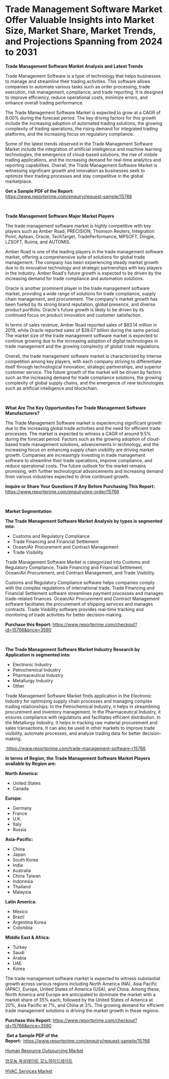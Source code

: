 <p><h1>Trade Management Software Market Offer Valuable Insights into Market Size, Market Share, Market Trends, and Projections Spanning from 2024 to 2031</h1></p><p><strong>Trade Management Software Market Analysis and Latest Trends</strong></p>
<p><p>Trade Management Software is a type of technology that helps businesses to manage and streamline their trading activities. This software allows companies to automate various tasks such as order processing, trade execution, risk management, compliance, and trade reporting. It is designed to improve efficiency, reduce operational costs, minimize errors, and enhance overall trading performance.</p><p>The Trade Management Software Market is expected to grow at a CAGR of 8.00% during the forecast period. The key driving factors for this growth include the increasing adoption of automated trading solutions, the growing complexity of trading operations, the rising demand for integrated trading platforms, and the increasing focus on regulatory compliance.</p><p>Some of the latest trends observed in the Trade Management Software Market include the integration of artificial intelligence and machine learning technologies, the emergence of cloud-based solutions, the rise of mobile trading applications, and the increasing demand for real-time analytics and reporting capabilities. Overall, the Trade Management Software Market is witnessing significant growth and innovation as businesses seek to optimize their trading processes and stay competitive in the global marketplace.</p></p>
<p><strong>Get a Sample PDF of the Report:&nbsp;</strong> <a href="https://www.reportprime.com/enquiry/request-sample/15766">https://www.reportprime.com/enquiry/request-sample/15766</a></p>
<p>&nbsp;</p>
<p><strong>Trade Management Software Major Market Players</strong></p>
<p><p>The trade management software market is highly competitive with key players such as Amber Road, PRECISION, Thomson Reuters, Integration Point, Aptean, Oracle, TechTarget, TradePerformance, MPSOFT, Dingjie, LZSOFT, Ruima, and AUTOMIS. </p><p>Amber Road is one of the leading players in the trade management software market, offering a comprehensive suite of solutions for global trade management. The company has been experiencing steady market growth due to its innovative technology and strategic partnerships with key players in the industry. Amber Road's future growth is expected to be driven by the increasing demand for trade compliance and automation solutions.</p><p>Oracle is another prominent player in the trade management software market, providing a wide range of solutions for trade compliance, supply chain management, and procurement. The company's market growth has been fueled by its strong brand reputation, global presence, and diverse product portfolio. Oracle's future growth is likely to be driven by its continued focus on product innovation and customer satisfaction.</p><p>In terms of sales revenue, Amber Road reported sales of $83.14 million in 2019, while Oracle reported sales of $39.07 billion during the same period. The market size of the trade management software market is expected to continue growing due to the increasing adoption of digital technologies in trade management and the growing complexity of global trade regulations.</p><p>Overall, the trade management software market is characterized by intense competition among key players, with each company striving to differentiate itself through technological innovation, strategic partnerships, and superior customer service. The future growth of the market will be driven by factors such as the increasing demand for trade compliance solutions, the growing complexity of global supply chains, and the emergence of new technologies such as artificial intelligence and blockchain.</p></p>
<p>&nbsp;</p>
<p><strong>What Are The Key Opportunities For Trade Management Software Manufacturers?</strong></p>
<p><p>The Trade Management Software market is experiencing significant growth due to the increasing global trade activities and the need for efficient trade processes. The market is expected to witness a CAGR of around 9.5% during the forecast period. Factors such as the growing adoption of cloud-based trade management solutions, advancements in technology, and the increasing focus on enhancing supply chain visibility are driving market growth. Companies are increasingly investing in trade management software to streamline their trade operations, improve compliance, and reduce operational costs. The future outlook for the market remains promising, with further technological advancements and increasing demand from various industries expected to drive continued growth.</p></p>
<p><strong>Inquire or Share Your Questions If Any Before Purchasing This Report:</strong> <a href="https://www.reportprime.com/enquiry/pre-order/15766">https://www.reportprime.com/enquiry/pre-order/15766</a></p>
<p>&nbsp;</p>
<p><strong>Market Segmentation</strong></p>
<p><strong>The Trade Management Software Market Analysis by types is segmented into:</strong></p>
<p><ul><li>Customs and Regulatory Compliance</li><li>Trade Financing and Financial Settlement</li><li>Ocean/Air Procurement and Contract Management</li><li>Trade Visibility</li></ul></p>
<p><p>Trade Management Software Market is categorized into Customs and Regulatory Compliance, Trade Financing and Financial Settlement, Ocean/Air Procurement, and Contract Management, and Trade Visibility. </p><p>Customs and Regulatory Compliance software helps companies comply with the complex regulations of international trade. Trade Financing and Financial Settlement software streamlines payment processes and manages trade-related finances. Ocean/Air Procurement and Contract Management software facilitates the procurement of shipping services and manages contracts. Trade Visibility software provides real-time tracking and monitoring of trade activities for better decision-making.</p></p>
<p><strong>Purchase this Report:&nbsp;</strong><a href="https://www.reportprime.com/checkout?id=15766&price=3590">https://www.reportprime.com/checkout?id=15766&price=3590</a></p>
<p>&nbsp;</p>
<p><strong>The Trade Management Software Market Industry Research by Application is segmented into:</strong></p>
<p><ul><li>Electronic Industry</li><li>Petrochemical Industry</li><li>Pharmaceutical Industry</li><li>Metallurgy Industry</li><li>Other</li></ul></p>
<p><p>Trade Management Software Market finds application in the Electronic Industry for optimizing supply chain processes and managing complex trading relationships. In the Petrochemical Industry, it helps in streamlining procurement and inventory management. In the Pharmaceutical Industry, it ensures compliance with regulations and facilitates efficient distribution. In the Metallurgy Industry, it helps in tracking raw material procurement and sales transactions. It can also be used in other markets to improve trade visibility, automate processes, and analyze trading data for better decision-making.</p></p>
<p><a href="https://www.reportprime.com/trade-management-software-r15766">&nbsp;https://www.reportprime.com/trade-management-software-r15766</a></p>
<p><strong>In terms of Region, the Trade Management Software Market Players available by Region are:</strong></p>
<p>
    <p> <strong> North America: </strong>
        <ul>
            <li>United States</li>
            <li>Canada</li>
        </ul>
        </p> 
    <p> <strong> Europe: </strong>
        <ul>
            <li>Germany</li>
            <li>France</li>
            <li>U.K.</li>
            <li>Italy</li>
            <li>Russia</li>
        </ul>
        </p> 
    <p> <strong> Asia-Pacific: </strong>
        <ul>
            <li>China</li>
            <li>Japan</li>
            <li>South Korea</li>
            <li>India</li>
            <li>Australia</li>
            <li>China Taiwan</li>
            <li>Indonesia</li>
            <li>Thailand</li>
            <li>Malaysia</li>
        </ul>
        </p> 
    <p> <strong> Latin America: </strong>
        <ul>
            <li>Mexico</li>
            <li>Brazil</li>
            <li>Argentina Korea</li>
            <li>Colombia</li>
        </ul>
        </p> 
    <p> <strong> Middle East & Africa: </strong>
        <ul>
            <li>Turkey</li>
            <li>Saudi</li>
            <li>Arabia</li>
            <li>UAE</li>
            <li>Korea</li>
        </ul>
    </p>
    </p>
<p><p>The trade management software market is expected to witness substantial growth across various regions including North America (NA), Asia Pacific (APAC), Europe, United States of America (USA), and China. Among these, North America and Europe are anticipated to dominate the market with a market share of 35% each, followed by the United States of America at 20%, Asia Pacific at 7%, and China at 3%. The growing demand for efficient trade management solutions is driving the market growth in these regions.</p></p>
<p><strong>Purchase this Report: </strong><a href="https://www.reportprime.com/checkout?id=15766&price=3590">https://www.reportprime.com/checkout?id=15766&price=3590</a></p>
<p>&nbsp;<strong>Get a Sample PDF of the Report:&nbsp;&nbsp;</strong><a href="https://www.reportprime.com/enquiry/request-sample/15766">https://www.reportprime.com/enquiry/request-sample/15766</a></p>
<p><strong></strong></p>
<p><p><a href="https://github.com/nicoletavirag/Market-Research-Report-List-2/blob/main/human-resource-outsourcing-market.md">Human Resource Outsourcing Market</a></p><p><a href="https://github.com/LanceOlsotn8978/Market-Research-Report-List-1/blob/main/451722723704.md">암모늄 옥살레이트 모노하이드레이트</a></p><p><a href="https://github.com/redneck06/Market-Research-Report-List-2/blob/main/hvac-services-market.md">HVAC Services Market</a></p></p>